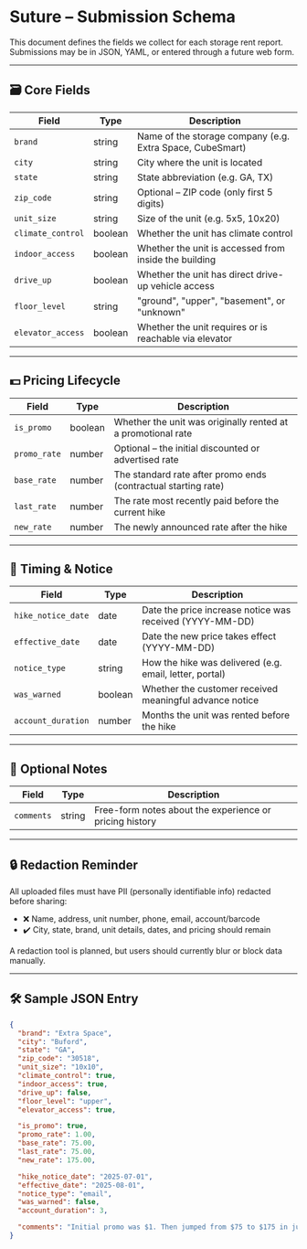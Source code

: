 # Suture – Submission Schema

This document defines the fields we collect for each storage rent report. Submissions may be in JSON, YAML, or entered through a future web form.

---

## 🗃️ Core Fields

| Field             | Type     | Description |
|------------------|----------|-------------|
| `brand`          | string   | Name of the storage company (e.g. Extra Space, CubeSmart) |
| `city`           | string   | City where the unit is located |
| `state`          | string   | State abbreviation (e.g. GA, TX) |
| `zip_code`       | string   | Optional – ZIP code (only first 5 digits) |
| `unit_size`      | string   | Size of the unit (e.g. 5x5, 10x20) |
| `climate_control`| boolean  | Whether the unit has climate control |
| `indoor_access`  | boolean  | Whether the unit is accessed from inside the building |
| `drive_up`       | boolean  | Whether the unit has direct drive-up vehicle access |
| `floor_level`    | string   | "ground", "upper", "basement", or "unknown" |
| `elevator_access`| boolean  | Whether the unit requires or is reachable via elevator |

---

## 💵 Pricing Lifecycle

| Field         | Type    | Description |
|--------------|---------|-------------|
| `is_promo`    | boolean | Whether the unit was originally rented at a promotional rate |
| `promo_rate`  | number  | Optional – the initial discounted or advertised rate |
| `base_rate`   | number  | The standard rate after promo ends (contractual starting rate) |
| `last_rate`   | number  | The rate most recently paid before the current hike |
| `new_rate`    | number  | The newly announced rate after the hike |

---

## 📅 Timing & Notice

| Field               | Type    | Description |
|--------------------|---------|-------------|
| `hike_notice_date` | date    | Date the price increase notice was received (YYYY-MM-DD) |
| `effective_date`   | date    | Date the new price takes effect (YYYY-MM-DD) |
| `notice_type`      | string  | How the hike was delivered (e.g. email, letter, portal) |
| `was_warned`       | boolean | Whether the customer received meaningful advance notice |
| `account_duration` | number  | Months the unit was rented before the hike |

---

## 🧾 Optional Notes

| Field      | Type    | Description |
|------------|---------|-------------|
| `comments` | string  | Free-form notes about the experience or pricing history |

---

## 🔒 Redaction Reminder

All uploaded files must have PII (personally identifiable info) redacted before sharing:

- ❌ Name, address, unit number, phone, email, account/barcode  
- ✔️ City, state, brand, unit details, dates, and pricing should remain

A redaction tool is planned, but users should currently blur or block data manually.

---

## 🛠 Sample JSON Entry

```json
{
  "brand": "Extra Space",
  "city": "Buford",
  "state": "GA",
  "zip_code": "30518",
  "unit_size": "10x10",
  "climate_control": true,
  "indoor_access": true,
  "drive_up": false,
  "floor_level": "upper",
  "elevator_access": true,

  "is_promo": true,
  "promo_rate": 1.00,
  "base_rate": 75.00,
  "last_rate": 75.00,
  "new_rate": 175.00,

  "hike_notice_date": "2025-07-01",
  "effective_date": "2025-08-01",
  "notice_type": "email",
  "was_warned": false,
  "account_duration": 3,

  "comments": "Initial promo was $1. Then jumped from $75 to $175 in just 90 days."
}
